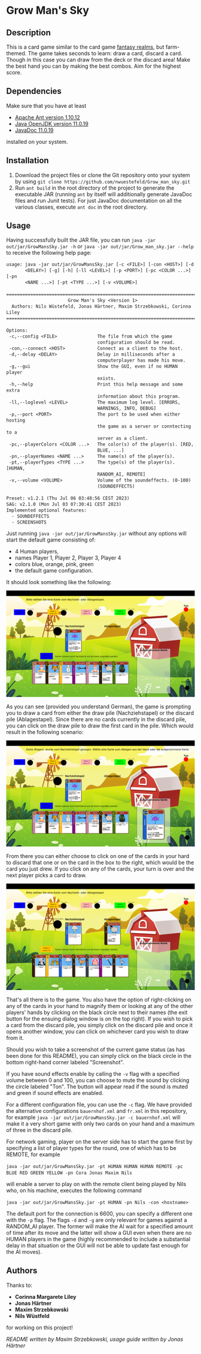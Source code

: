 # Grow Man's Sky

## Description
This is a card game similar to the card game [fantasy realms](https://wizkids.com/fantasy-realms/), but farm-themed.
The game takes seconds to learn: draw a card, discard a card. Though in this case you can draw from the deck or the discard area!
Make the best hand you can by making the best combos. Aim for the highest score. 

## Dependencies
Make sure that you have at least
- [Apache Ant version 1.10.12](https://ant.apache.org/manual/index.html)
- [Java OpenJDK version 11.0.19](https://www.oracle.com/java/technologies/javase/jdk11-archive-downloads.html)
- [JavaDoc 11.0.19](https://docs.oracle.com/en/java/javase/11/javadoc/index.html#Java-Platform%2C-Standard-Edition)
 
installed on your system.

## Installation
1. Download the project files or clone the Git repository onto your system by using ```git clone https://github.com/nwuestefeld/Grow_man_sky.git```
2. Run ```ant build``` in the root directory of the project to generate the executable JAR (running ```ant``` by itself will additionally generate JavaDoc files and run Junit tests). For just JavaDoc documentation on all the various classes, execute ```ant doc``` in the root directory. 

## Usage
Having successfully built the JAR file, you can run ```java -jar out/jar/GrowMansSky.jar -h``` or ```java -jar out/jar/Grow_man_sky.jar --help``` to receive the following help page:
```
usage: java -jar out/jar/GrowMansSky.jar [-c <FILE>] [-con <HOST>] [-d
       <DELAY>] [-g] [-h] [-ll <LEVEL>] [-p <PORT>] [-pc <COLOR ...>] [-pn
       <NAME ...>] [-pt <TYPE ...>] [-v <VOLUME>]

=========================================================================
                       Grow Man's Sky <Version 1>
  Authors: Nils Wüstefeld, Jonas Härtner, Maxim Strzebkowski, Corinna
Liley
=========================================================================

Options:
 -c,--config <FILE>               The file from which the game
                                  configuration should be read.
 -con,--connect <HOST>            Connect as a client to the host.
 -d,--delay <DELAY>               Delay in milliseconds after a
                                  computerplayer has made his move.
 -g,--gui                         Show the GUI, even if no HUMAN player
                                  exists.
 -h,--help                        Print this help message and some extra
                                  information about this program.
 -ll,--loglevel <LEVEL>           The maximum log level. [ERRORS,
                                  WARNINGS, INFO, DEBUG]
 -p,--port <PORT>                 The port to be used when either hosting
                                  the game as a server or conntecting to a
                                  server as a client.
 -pc,--playerColors <COLOR ...>   The color(s) of the player(s). [RED,
                                  BLUE, ...]
 -pn,--playerNames <NAME ...>     The name(s) of the player(s).
 -pt,--playerTypes <TYPE ...>     The type(s) of the player(s). [HUMAN,
                                  RANDOM_AI, REMOTE]
 -v,--volume <VOLUME>             Volume of the soundeffects. (0-100)
                                  (SOUNDEFFECTS)

Preset: v1.2.1 (Thu Jul 06 03:48:56 CEST 2023)
SAG: v2.1.0 (Mon Jul 03 07:30:41 CEST 2023)
Implemented optional features:
  - SOUNDEFFECTS
  - SCREENSHOTS
```
Just running ```java -jar out/jar/GrowMansSky.jar``` without any options will start the default game consisting of:

- 4 Human players,
- names Player 1, Player 2, Player 3, Player 4
- colors blue, orange, pink, green
- the default game configuration.

It should look something like the following:

![](./screenshot-readme1.png)

As you can see (provided you understand German), the game is prompting you to draw a card from either the draw pile (Nachziehstapel) or the discard pile (Ablagestapel).
Since there are no cards currently in the discard pile, you can click on the draw pile to draw the first card in the pile. Which would result in
the following scenario:

![](./screenshot-readme2.png)

From there you can either choose to click on one of the cards in your hard to discard that one or on the card in the box to the right, which would
be the card you just drew. If you click on any of the cards, your turn is over and the next player picks a card to draw.

![](./screenshot-readme3.png)

That's all there is to the game. You also have the option of right-clicking on any of the cards in your hand to magnify them or looking at any of the other players'
hands by clicking on the black circle next to their names (the exit button for the ensuing dialog window is on the top right). If you wish to pick a card from the discard
pile, you simply click on the discard pile and once it opens another window, you can click on whichever card you wish to draw from it.

Should you wish to take a screenshot of the current game status (as has been done for this README), you can simply click on the black circle in the bottom right-hand corner labeled "Screenshot".

If you have sound effects enable by calling the ```-v``` flag with a specified volume between 0 and 100, you can choose to mute the sound by clicking the circle labeled "Ton".
The button will appear read if the sound is muted and green if sound effects are enabled.

For a different configuration file, you can use the ```-c``` flag. We have provided the alternative configurations ```bauernhof.xml``` and ```fr.xml``` in this repository, for example ```java -jar out/jar/GrowMansSky.jar -c bauernhof.xml``` will
make it a very short game with only two cards on your hand and a maximum of three in the discard pile.

For network gaming, player on the server side has to start the game first by specifying a list of player types for the round, one of which has to be REMOTE, for example

```java -jar out/jar/GrowMansSky.jar -pt HUMAN HUMAN HUMAN REMOTE -pc BLUE RED GREEN YELLOW -pn Cora Jonas Maxim Nils```

will enable a server to play on with the remote client being played by Nils who, on his machine, executes the following command

```java -jar out/jar/GrowMansSky.jar -pt HUMAN -pn Nils -con <hostname>```

The default port for the connection is 6600, you can specify a different one with the ```-p``` flag. The flags ```-d``` and ```-g``` are only relevant for
games against a RANDOM_AI player. The former will make the AI wait for a specified amount of time after its move and the latter will show a GUI even when there are no HUMAN players in the game (highly recommended to
include a substantial delay in that situation or the GUI will not be able to update fast enough for the AI moves).

## Authors
Thanks to:

- **Corinna Margarete Liley**
- **Jonas Härtner**
- **Maxim Strzebkowski** 
- **Nils Wüstfeld**

for working on this project!

_README written by Maxim Strzebkowski, usage guide written by Jonas Härtner_
